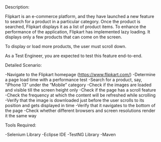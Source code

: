 Description:

Flipkart is an e-commerce platform, and they have launched a new feature to search for a product in a particular category. Once the product is searched, Flipkart displays it as a list of product items. To enhance the performance of the application, Flipkart has implemented lazy loading. It displays only a few products that can come on the screen.

To display or load more products, the user must scroll down.

As a Test Engineer, you are expected to test this feature end-to-end.

 

Detailed Scenario:

-Navigate to the Flipkart homepage (https://www.flipkart.com/)
-Determine a page load time with a performance test
-Search for a product, say, “iPhone 13” under the “Mobile” category
-Check if the images are loaded and visible till the screen height only
-Check if the page has a scroll feature
-Check the frequency at which the content will be refreshed while scrolling
-Verify that the image is downloaded just before the user scrolls to its position and gets displayed in time
-Verify that it navigates to the bottom of the page
-Check whether different browsers and screen resolutions render it the same way
 

Tools Required:

-Selenium Library
-Eclipse IDE
-TestNG Library
-Maven
